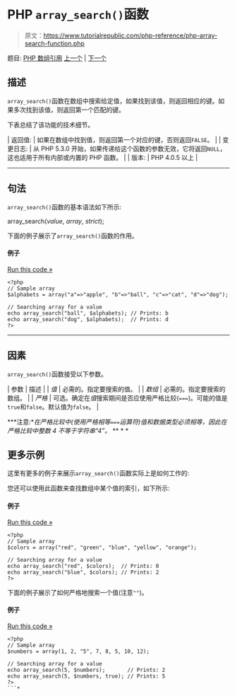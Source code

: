 # PHP `array_search()`函数

> 原文：<https://www.tutorialrepublic.com/php-reference/php-array-search-function.php>

题目: [PHP 数组引用](php-array-functions.php) [上一个](php-array-reverse-function.php) | [下一个](php-array-shift-function.php)

## 描述

`array_search()`函数在数组中搜索给定值，如果找到该值，则返回相应的键。如果多次找到该值，则返回第一个匹配的键。

下表总结了该功能的技术细节。

| 返回值: | 如果在数组中找到值，则返回第一个对应的键，否则返回`FALSE`。 |
| 变更日志: | 从 PHP 5.3.0 开始，如果传递给这个函数的参数无效，它将返回`NULL`，这也适用于所有内部或内置的 PHP 函数。 |
| 版本: | PHP 4.0.5 以上 |

* * *

## 句法

`array_search()`函数的基本语法如下所示:

array_search(*value*, *array*, *strict*);

下面的例子展示了`array_search()`函数的作用。

#### 例子

[Run this code »](../codelab.php?topic=php&file=search-an-array-for-a-value "Run this code to view the output")

```
<?php
// Sample array
$alphabets = array("a"=>"apple", "b"=>"ball", "c"=>"cat", "d"=>"dog");

// Searching array for a value
echo array_search("ball", $alphabets); // Prints: b
echo array_search("dog", $alphabets);  // Prints: d
?>
```

* * *

## 因素

`array_search()`函数接受以下参数。

| 参数 | 描述 |
| *值* | 必需的。指定要搜索的值。 |
| *数组* | 必需的。指定要搜索的数组。 |
| *严格* | 可选。确定在*值*搜索期间是否应使用严格比较(`===`)。可能的值是`true`和`false`。默认值为`false`。 |

 ***注意:**在严格比较中(使用严格相等`===`运算符)值和数据类型必须相等，因此在严格比较中整数 4 不等于字符串“4”。*  ** * *

## 更多示例

这里有更多的例子来展示`array_search()`函数实际上是如何工作的:

您还可以使用此函数来查找数组中某个值的索引，如下所示:

#### 例子

[Run this code »](../codelab.php?topic=php&file=find-the-index-of-a-value-in-an-array "Run this code to view the output")

```
<?php
// Sample array
$colors = array("red", "green", "blue", "yellow", "orange");

// Searching array for a value
echo array_search("red", $colors);  // Prints: 0
echo array_search("blue", $colors); // Prints: 2
?>
```

下面的例子展示了如何严格地搜索一个值(注意`""`)。

#### 例子

[Run this code »](../codelab.php?topic=php&file=strict-search-a-value-in-an-array "Run this code to view the output")

```
<?php
// Sample array
$numbers = array(1, 2, "5", 7, 8, 5, 10, 12);

// Searching array for a value
echo array_search(5, $numbers);       // Prints: 2
echo array_search(5, $numbers, true); // Prints: 5
?>
```*